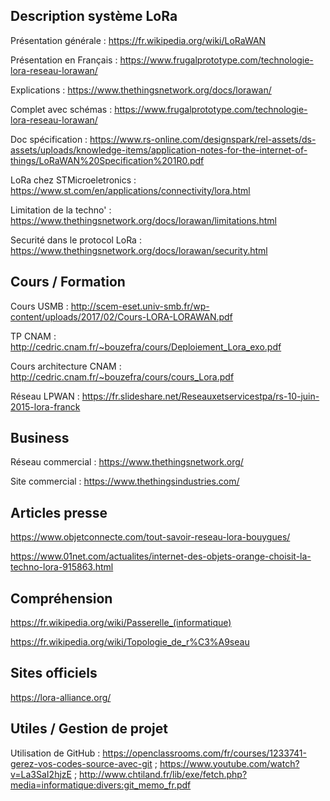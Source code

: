 ## Description système LoRa

Présentation générale : https://fr.wikipedia.org/wiki/LoRaWAN

Présentation en Français : https://www.frugalprototype.com/technologie-lora-reseau-lorawan/

Explications : https://www.thethingsnetwork.org/docs/lorawan/

Complet avec schémas : https://www.frugalprototype.com/technologie-lora-reseau-lorawan/

Doc spécification : https://www.rs-online.com/designspark/rel-assets/ds-assets/uploads/knowledge-items/application-notes-for-the-internet-of-things/LoRaWAN%20Specification%201R0.pdf

LoRa chez STMicroeletronics : https://www.st.com/en/applications/connectivity/lora.html

Limitation de la techno' : https://www.thethingsnetwork.org/docs/lorawan/limitations.html

Securité dans le protocol LoRa : https://www.thethingsnetwork.org/docs/lorawan/security.html

## Cours / Formation

Cours USMB : http://scem-eset.univ-smb.fr/wp-content/uploads/2017/02/Cours-LORA-LORAWAN.pdf

TP CNAM : http://cedric.cnam.fr/~bouzefra/cours/Deploiement_Lora_exo.pdf

Cours architecture CNAM : http://cedric.cnam.fr/~bouzefra/cours/cours_Lora.pdf

Réseau LPWAN : https://fr.slideshare.net/Reseauxetservicestpa/rs-10-juin-2015-lora-franck


## Business

Réseau commercial : https://www.thethingsnetwork.org/

Site commercial : https://www.thethingsindustries.com/


## Articles presse

https://www.objetconnecte.com/tout-savoir-reseau-lora-bouygues/

https://www.01net.com/actualites/internet-des-objets-orange-choisit-la-techno-lora-915863.html


## Compréhension 

https://fr.wikipedia.org/wiki/Passerelle_(informatique)

https://fr.wikipedia.org/wiki/Topologie_de_r%C3%A9seau

## Sites officiels

https://lora-alliance.org/


## Utiles / Gestion de projet

Utilisation de GitHub : https://openclassrooms.com/fr/courses/1233741-gerez-vos-codes-source-avec-git ; https://www.youtube.com/watch?v=La3SaI2hjzE ; http://www.chtiland.fr/lib/exe/fetch.php?media=informatique:divers:git_memo_fr.pdf
